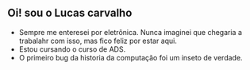 ## Oi! sou o Lucas carvalho
- Sempre me enteresei por eletrônica. Nunca imaginei que chegaria a trabalahr com isso, mas fico feliz por estar aqui.
- Estou cursando o curso de ADS.
- O primeiro bug da historia da computação foi um inseto de verdade.
